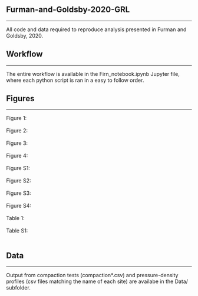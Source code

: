 ## Furman-and-Goldsby-2020-GRL

---

All code and data required to reproduce analysis presented in Furman and Goldsby, 2020.


## Workflow

---

The entire workflow is available in the Firn_notebook.ipynb Jupyter file, where each python script is ran in a easy to follow order. 

## Figures

---

Figure 1: <br><br>
Figure 2: <br><br>
Figure 3: <br><br>
Figure 4: <br><br>
Figure S1: <br><br>
Figure S2: <br><br>
Figure S3: <br><br>
Figure S4: <br><br>
Table 1: <br><br>
Table S1: <br><br>

## Data

---

Output from compaction tests (compaction*.csv) and pressure-density profiles (csv files matching the name of each site) are availabe in the Data/ subfolder. 
